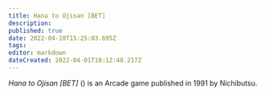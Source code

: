 ```yaml
---
title: Hana to Ojisan [BET]
description: 
published: true
date: 2022-04-10T15:25:03.695Z
tags: 
editor: markdown
dateCreated: 2022-04-01T18:12:48.217Z
---
```


_Hana to Ojisan [BET]_ (<span lang='ja'></span>) is an Arcade game published in 1991 by Nichibutsu.

